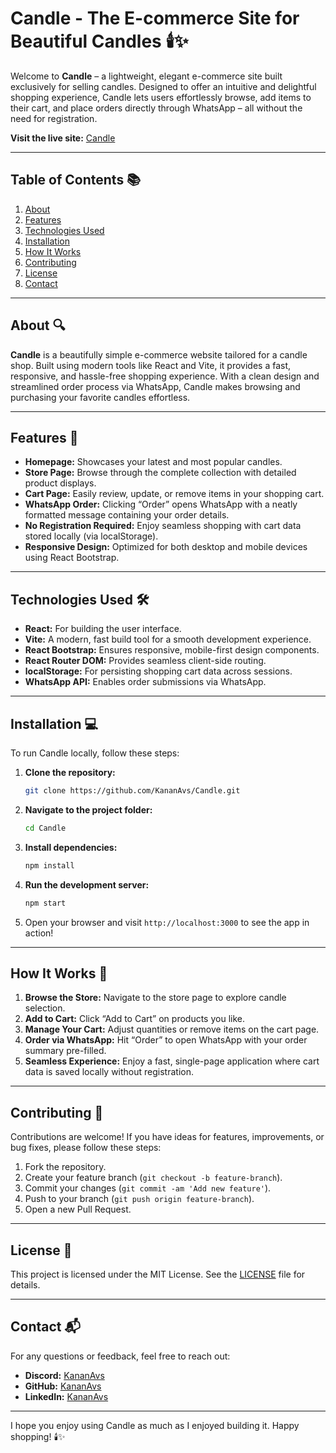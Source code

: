 # Candle - The E-commerce Site for Beautiful Candles 🕯️✨

Welcome to **Candle** – a lightweight, elegant e-commerce site built exclusively for selling candles. Designed to offer an intuitive and delightful shopping experience, Candle lets users effortlessly browse, add items to their cart, and place orders directly through WhatsApp – all without the need for registration.

**Visit the live site:** [Candle](https://kananavs.github.io/Candle)

---

## Table of Contents 📚
1. [About](#about)
2. [Features](#features)
3. [Technologies Used](#technologies-used)
4. [Installation](#installation)
5. [How It Works](#how-it-works)
6. [Contributing](#contributing)
7. [License](#license)
8. [Contact](#contact)

---

## About 🔍

**Candle** is a beautifully simple e-commerce website tailored for a candle shop. Built using modern tools like React and Vite, it provides a fast, responsive, and hassle-free shopping experience. With a clean design and streamlined order process via WhatsApp, Candle makes browsing and purchasing your favorite candles effortless.

---

## Features 🌟

- **Homepage:** Showcases your latest and most popular candles.
- **Store Page:** Browse through the complete collection with detailed product displays.
- **Cart Page:** Easily review, update, or remove items in your shopping cart.
- **WhatsApp Order:** Clicking “Order” opens WhatsApp with a neatly formatted message containing your order details.
- **No Registration Required:** Enjoy seamless shopping with cart data stored locally (via localStorage).
- **Responsive Design:** Optimized for both desktop and mobile devices using React Bootstrap.

---

## Technologies Used 🛠️

- **React:** For building the user interface.
- **Vite:** A modern, fast build tool for a smooth development experience.
- **React Bootstrap:** Ensures responsive, mobile-first design components.
- **React Router DOM:** Provides seamless client-side routing.
- **localStorage:** For persisting shopping cart data across sessions.
- **WhatsApp API:** Enables order submissions via WhatsApp.

---

## Installation 💻

To run Candle locally, follow these steps:

1. **Clone the repository:**
    ```bash
    git clone https://github.com/KananAvs/Candle.git
    ```
2. **Navigate to the project folder:**
    ```bash
    cd Candle
    ```
3. **Install dependencies:**
    ```bash
    npm install
    ```
4. **Run the development server:**
    ```bash
    npm start
    ```
5. Open your browser and visit `http://localhost:3000` to see the app in action!

---

## How It Works 🚀

1. **Browse the Store:** Navigate to the store page to explore candle selection.
2. **Add to Cart:** Click “Add to Cart” on products you like.
3. **Manage Your Cart:** Adjust quantities or remove items on the cart page.
4. **Order via WhatsApp:** Hit “Order” to open WhatsApp with your order summary pre-filled.
5. **Seamless Experience:** Enjoy a fast, single-page application where cart data is saved locally without registration.

---

## Contributing 🤝

Contributions are welcome! If you have ideas for features, improvements, or bug fixes, please follow these steps:

1. Fork the repository.
2. Create your feature branch (`git checkout -b feature-branch`).
3. Commit your changes (`git commit -am 'Add new feature'`).
4. Push to your branch (`git push origin feature-branch`).
5. Open a new Pull Request.

---

## License 📄

This project is licensed under the MIT License. See the [LICENSE](LICENSE) file for details.

---

## Contact 📬

For any questions or feedback, feel free to reach out:

- **Discord:** [KananAvs](https://discordapp.com/users/KananAvs)
- **GitHub:** [KananAvs](https://github.com/KananAvs)
- **LinkedIn:** [KananAvs](https://linkedin.com/in/KananAvs)

---

I hope you enjoy using Candle as much as I enjoyed building it. Happy shopping! 🕯️✨
